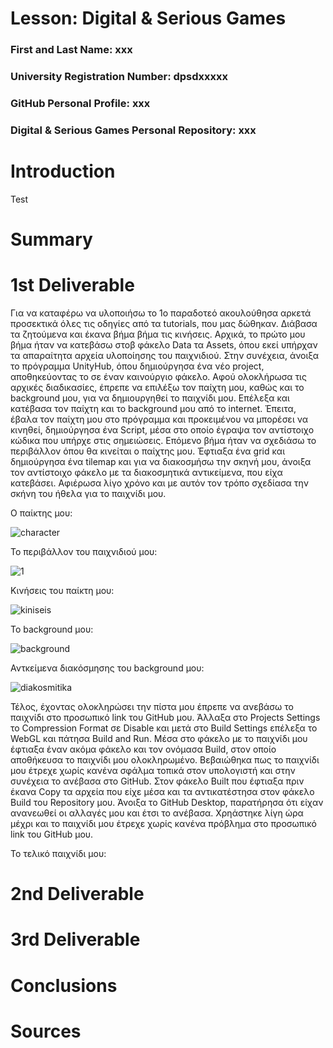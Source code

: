 # Lesson: Digital & Serious Games

### First and Last Name: xxx
### University Registration Number: dpsdxxxxx
### GitHub Personal Profile: xxx
### Digital & Serious Games Personal Repository: xxx

# Introduction

Test

# Summary


# 1st Deliverable
 
Για να καταφέρω να υλοποιήσω το 1ο παραδοτεό ακουλούθησα αρκετά προσεκτικά όλες τις οδηγίες από τα tutorials, που μας δώθηκαν. Διάβασα τα ζητούμενα και έκανα βήμα βήμα τις κινήσεις. Αρχικά, το πρώτο μου βήμα ήταν να κατεβάσω στοβ φάκελο Data τα Assets, όπου εκεί υπήρχαν τα απαραίτητα αρχεία υλοποίησης του παιχνιδιού. Στην συνέχεια, άνοιξα το πρόγραμμα UnityHub, όπου δημιούργησα ένα νέο project, αποθηκεύοντας το σε έναν καινούργιο φάκελο. Αφού ολοκλήρωσα τις αρχικές διαδικασίες, έπρεπε να επιλέξω τον παίχτη μου, καθώς και το background μου, για να δημιουργηθεί το παιχνίδι μου. Επέλεξα και κατέβασα τον παίχτη και το background μου από το internet. Έπειτα, έβαλα τον παίχτη μου στο πρόγραμμα και προκειμένου να μπορέσει να κινηθεί, δημιούργησα ένα Script, μέσα στο οποίο έγραψα τον αντίστοιχο κώδικα που υπήρχε στις σημειώσεις. Επόμενο βήμα ήταν να σχεδιάσω το περιβάλλον όπου θα κινείται ο παίχτης μου. Έφτιαξα ένα grid και δημιούργησα ένα tilemap και για να διακοσμήσω την σκηνή μου, άνοιξα τον αντίστοιχο φάκελο με τα διακοσμητικά αντικείμενα, που είχα κατεβάσει. Αφιέρωσα λίγο χρόνο και με αυτόν τον τρόπο σχεδίασα την σκήνη του ήθελα για το παιχνίδι μου. 

Ο παίκτης μου:

![character](https://user-images.githubusercontent.com/100956284/201400235-ede8b54e-2fb5-46df-a893-55f2046b5456.png)

Το περιβάλλον του παιχνιδιού μου:

![1](https://user-images.githubusercontent.com/100956284/201400354-10c819f7-7e42-48e5-a8b1-3842b820c601.png)

Κινήσεις του παίκτη μου:

![kiniseis](https://user-images.githubusercontent.com/100956284/201400610-33a36202-e95a-4a28-aa65-4c742c6e18d3.png)

Το background μου:

![background](https://user-images.githubusercontent.com/100956284/201400418-1b209c68-3fa6-46d1-9cec-d86910960d6a.png)

Αντκείμενα διακόσμησης του background μου:

![diakosmitika](https://user-images.githubusercontent.com/100956284/201400450-caef72c6-97b0-407a-a254-d1df73dd9583.png)

Τέλος, έχοντας ολοκληρώσει την πίστα μου έπρεπε να ανεβάσω το παιχνίδι στο προσωπικό link του GitHub μου. Άλλαξα στο Projects Settings το Compression Format σε Disable και μετά στο Build Settings επέλεξα το WebGL και πάτησα Build and Run. Μέσα στο φάκελο με το παιχνίδι μου έφτιαξα έναν ακόμα φάκελο και τον ονόμασα Build, στον οποίο  αποθήκευσα το παιχνίδι μου ολοκληρωμένο. Βεβαιώθηκα πως το παιχνίδι μου έτρεχε χωρίς κανένα σφάλμα τοπικά στον υπολογιστή και στην συνέχεια το ανέβασα στο GitHub. Στον φάκελο Built που έφτιαξα πριν έκανα Copy τα αρχεία που είχε μέσα και τα αντικατέστησα στον φάκελο Build του Repository μου. Άνοιξα το GitHub Desktop, παρατήρησα ότι είχαν ανανεωθεί οι αλλαγές μου και έτσι το ανέβασα. Χρηάστηκε λίγη ώρα μέχρι και το παιχνίδι μου έτρεχε χωρίς κανένα πρόβλημα στο προσωπικό link του GitHub μου.

Το τελικό παιχνίδι μου:
















# 2nd Deliverable


# 3rd Deliverable 


# Conclusions


# Sources
